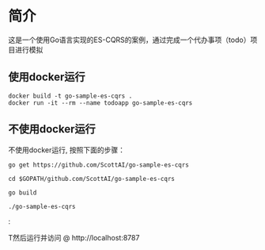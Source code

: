 # 简介

这是一个使用Go语言实现的ES-CQRS的案例，通过完成一个代办事项（todo）项目进行模拟

## 使用docker运行

```
docker build -t go-sample-es-cqrs .
docker run -it --rm --name todoapp go-sample-es-cqrs
```

## 不使用docker运行

不使用docker运行,  按照下面的步骤：

```
go get https://github.com/ScottAI/go-sample-es-cqrs

cd $GOPATH/github.com/ScottAI/go-sample-es-cqrs

go build

./go-sample-es-cqrs
```
: 

T然后运行并访问 @ http://localhost:8787



